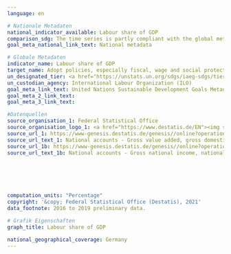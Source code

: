 ```yaml
---
language: en    

# Nationale Metadaten    
national_indicator_available: Labour share of GDP    
comparison_sdg: The time series is partly compliant with the global metadata.    
goal_meta_national_link_text: National metadata    

# Globale Metadaten    
indicator_name: Labour share of GDP    
target_name: Adopt policies, especially fiscal, wage and social protection policies, and progressively achieve greater equality    
un_designated_tier: <a href="https://unstats.un.org/sdgs/iaeg-sdgs/tier-classification/" title="Click here for more information on the UN tier classification."  target="_blank">Tier I</a>    
un_custodian_agency: International Labour Organization (ILO)    
goal_meta_link_text: United Nations Sustainable Development Goals Metadata    
goal_meta_2_link_text:     
goal_meta_3_link_text:     

#Datenquellen
source_organisation_1: Federal Statistical Office
source_organisation_logo_1: <a href="https://www.destatis.de/EN"><img src="https://g205sdgs.github.io/sdg-indicators/public/OrgImgEn/destatis.png" alt="Logo destatis" style="height:60px; width:148px" /></a>
source_url_1: https://www-genesis.destatis.de/genesis//online?operation=table&code=81000-0001&bypass=true&language=en
source_url_text_1: National accounts - Gross value added, gross domestic product (nominal/price-adjusted) – GENESIS online 81000-0001
source_url_1b: https://www-genesis.destatis.de/genesis//online?operation=table&code=81000-0003&bypass=true&language=en
source_url_text_1b: National accounts - Gross national income, national income – GENESIS online 81000-0003





    
computation_units: "Percentage"    
copyright: '&copy; Federal Statistical Office (Destatis), 2021'    
data_footnote: 2016 to 2019 preliminary data.    

# Grafik Eigenschaften    
graph_title: Labour share of GDP    

national_geographical_coverage: Germany    
---
```


<span></span>